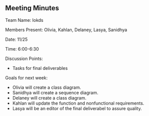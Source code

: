 ## Meeting Minutes

Team Name: lokds

Members Present: Olivia, Kahlan, Delaney, Lasya, Sanidhya

Date: 11/25

Time: 6:00-6:30 

Discussion Points:
* Tasks for final deliverables

Goals for next week:
* Olivia will create a class diagram.
* Sanidhya will create a sequence diagram.
* Delaney will create a class diagram.
* Kahlan will update the function and nonfunctional requirements.
* Lasya will be an editor of the final deliverabel to assure quality.

